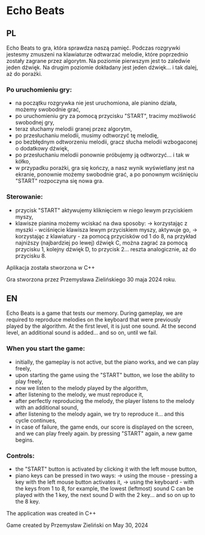 # Echo Beats


## PL
Echo Beats to gra, która sprawdza naszą pamięć. Podczas rozgrywki jestesmy zmuszeni na klawiaturze odtwarzać melodie, które poprzednio zostały zagrane przez algorytm. Na poziomie pierwszym jest to zaledwie jeden dźwięk. Na drugim poziomie dokładany jest jeden dźwięk... i tak dalej, aż do porażki.

### Po uruchomieniu gry:
- na początku rozgrywka nie jest uruchomiona, ale pianino działa, możemy swobodnie grać,
- po uruchomieniu gry za pomocą przycisku "START", tracimy możliwość swobodnej gry,
- teraz słuchamy melodii granej przez algorytm,
- po przesłuchaniu melodii, musimy odtworzyć tę melodię,
- po bezbłędnym odtworzeniu melodii, gracz słucha melodii wzbogaconej o dodatkowy dźwięk,
- po przesłuchaniu melodii ponownie próbujemy ją odtworzyć... i tak w kółko,
- w przypadku porażki, gra się kończy, a nasz wynik wyświetlany jest na ekranie, ponownie możemy swobodnie grać, a po ponownym wciśnięciu "START" rozpoczyna się nowa gra.

### Sterowanie:
- przycisk "START" aktywujemy kliknięciem w niego lewym przyciskiem myszy,
- klawisze pianina możemy wciskać na dwa sposoby:
    -> korzystając z myszki - wciśnięcie klawisza lewym przyciskiem myszy, aktywuje go,
    -> korzystając z klawiatury - za pomocą przycisków od 1 do 8, na przykład najniższy (najbardziej po lewej) dźwięk C, można zagrać za pomocą przycisku 1, kolejny dźwięk D, to przycisk 2... reszta analogicznie, aż do przycisku 8.


Aplikacja została stworzona w C++

Gra stworzona przez Przemysława Zielińskiego 30 maja 2024 roku.


## EN
Echo Beats is a game that tests our memory. During gameplay, we are required to reproduce melodies on the keyboard that were previously played by the algorithm. At the first level, it is just one sound. At the second level, an additional sound is added... and so on, until we fail.

### When you start the game:
- initially, the gameplay is not active, but the piano works, and we can play freely,
- upon starting the game using the "START" button, we lose the ability to play freely,
- now we listen to the melody played by the algorithm,
- after listening to the melody, we must reproduce it,
- after perfectly reproducing the melody, the player listens to the melody with an additional sound,
- after listening to the melody again, we try to reproduce it... and this cycle continues,
- in case of failure, the game ends, our score is displayed on the screen, and we can play freely again. by pressing "START" again, a new game begins.

### Controls:
- the "START" button is activated by clicking it with the left mouse button,
- piano keys can be pressed in two ways:
    -> using the mouse - pressing a key with the left mouse button activates it,
    -> using the keyboard - with the keys from 1 to 8, for example, the lowest (leftmost) sound C can be played with the 1 key, the next sound D with the 2 key... and so on up to the 8 key.


The application was created in C++

Game created by Przemysław Zieliński on May 30, 2024
